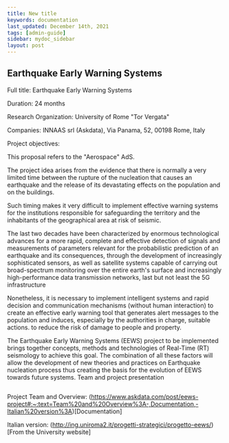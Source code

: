 ```yaml
---
title: New title
keywords: documentation
last_updated: December 14th, 2021
tags: [admin-guide]
sidebar: mydoc_sidebar
layout: post
---
```


## Earthquake Early Warning Systems

Full title: Earthquake Early Warning Systems

Duration: 24 months

Research Organization: University of Rome "Tor Vergata"

Companies: INNAAS srl (Askdata), Via Panama, 52, 00198 Rome, Italy

Project objectives:

This proposal refers to the "Aerospace" AdS.

The project idea arises from the evidence that there is normally a very limited time between the rupture of the nucleation that causes an earthquake and the release of its devastating effects on the population and on the buildings.

Such timing makes it very difficult to implement effective warning systems for the institutions responsible for safeguarding the territory and the inhabitants of the geographical area at risk of seismic.

The last two decades have been characterized by enormous technological advances for a more rapid, complete and effective detection of signals and measurements of parameters relevant for the probabilistic prediction of an earthquake and its consequences, through the development of increasingly sophisticated sensors, as well as satellite systems capable of carrying out broad-spectrum monitoring over the entire earth's surface and increasingly high-performance data transmission networks, last but not least the 5G infrastructure

Nonetheless, it is necessary to implement intelligent systems and rapid decision and communication mechanisms (without human interaction) to create an effective early warning tool that generates alert messages to the population and induces, especially by the authorities in charge, suitable actions. to reduce the risk of damage to people and property.

The Earthquake Early Warning Systems (EEWS) project to be implemented brings together concepts, methods and technologies of Real-Time (RT) seismology to achieve this goal. The combination of all these factors will allow the development of new theories and practices on Earthquake nucleation process thus creating the basis for the evolution of EEWS towards future systems. Team and project presentation

<img src="https://uploads-ssl.webflow.com/5dff758010bfa7356f98e395/61bc6263f67207ec3f812780_loghi-progetto.jpeg" loading="lazy" alt="">

Project Team and Overview: (https://www.askdata.com/post/eews-project#:~:text=Team%20and%20Overview%3A-,Documentation,-Italian%20version%3A)[Documentation]

Italian version: (http://ing.uniroma2.it/progetti-strategici/progetto-eews/)[From the University website]

